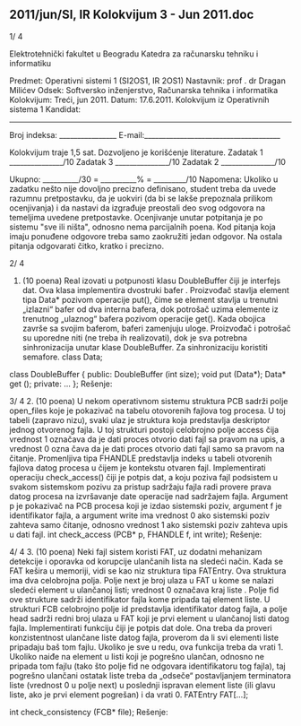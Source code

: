 2011/jun/SI, IR Kolokvijum 3 - Jun 2011.doc
--------------------------------------------------------------------------------


1/  4

Elektrotehnički fakultet u Beogradu
Katedra za računarsku tehniku i informatiku

Predmet: Operativni sistemi 1 (SI2OS1, IR 2OS1)
Nastavnik: prof . dr Dragan Milićev
Odsek: Softversko inženjerstvo, Računarska tehnika i informatika
Kolokvijum: Treći, jun 2011.
Datum: 17.6.2011.
Kolokvijum iz Operativnih sistema 1
Kandidat:
 _____________________________________________________________
Broj indeksa: ________________  E-mail:______________________________________

Kolokvijum traje 1,5 sat. Dozvoljeno je korišćenje literature.
Zadatak 1 _______________/10   Zadatak 3 _______________/10
Zadatak 2 _______________/10

Ukupno: __________/30 = __________% = _________/10
Napomena: Ukoliko u zadatku nešto nije dovoljno precizno definisano, student treba da
uvede razumnu pretpostavku, da je uokviri (da bi se lakše prepoznala prilikom ocenjivanja) i
da  nastavi  da  izgrađuje  preostali  deo  svog  odgovora  na  temeljima  uvedene  pretpostavke.
Ocenjivanje unutar potpitanja je po sistemu "sve ili ništa", odnosno nema parcijalnih poena.
Kod pitanja koja imaju ponuđene odgovore treba samo zaokružiti jedan odgovor. Na ostala
pitanja odgovarati čitko, kratko i precizno.


2/  4
1. (10 poena)
Real izovati u potpunosti klasu
DoubleBuffer čiji je interfejs dat. Ova klasa implementira
dvostruki bafer . Proizvođač stavlja element tipa Data* pozivom operacije put(), čime se
element stavlja u trenutni „izlazni“ bafer od dva interna bafera, dok potrošač uzima elemente
iz  trenutnog  „ulaznog“  bafera  pozivom  operacije get().  Kada  obojica  završe  sa  svojim
baferom,  baferi  zamenjuju  uloge.  Proizvođač  i  potrošač  su  uporedne  niti  (ne  treba  ih
realizovati), dok je sva potrebna sinhronizacija unutar klase
DoubleBuffer. Za sinhronizaciju
koristiti semafore.
class Data;

class DoubleBuffer {
public:
  DoubleBuffer (int size);
  void  put (Data*);
  Data* get ();
private:
  ...
};
Rešenje:

3/  4
2. (10 poena)
U nekom operativnom sistemu struktura PCB sadrži polje
open_files koje je pokazivač na
tabelu otovorenih fajlova tog procesa. U toj tabeli (zapravo nizu), svaki ulaz je struktura koja
predstavlja deskriptor jednog otvorenog fajla. U toj strukturi postoji celobrojno polje access
čija vrednost 1 označava da je dati proces otvorio dati fajl sa pravom na upis, a vrednost 0
ozna čava da je dati proces otvorio dati fajl samo sa pravom na čitanje. Promenljiva tipa
FHANDLE predstavlja indeks u tabeli otvorenih fajlova datog procesa u čijem je kontekstu
otvaren fajl. Implementirati operaciju
check_access() čiji je potpis dat, a koju poziva fajl
podsistem u svakom sistemskom pozivu za pristup sadržaju fajla radi provere prava datog
procesa na izvršavanje date operacije nad sadržajem fajla. Argument p je pokazivač na PCB
procesa koji je izdao sistemski poziv, argument
f je identifikator fajla, a argument write ima
vrednost 0 ako sistemski poziv zahteva samo čitanje, odnosno vrednost 1 ako sistemski poziv
zahteva upis u dati fajl.
int check_access (PCB* p, FHANDLE f, int write);
Rešenje:

4/  4
3. (10 poena)
Neki  fajl  sistem  koristi  FAT, uz  dodatni  mehanizam  detekcije  i  oporavka  od  korupcije
ulančanih lista na sledeći način. Kada se FAT kešira u memoriji, vidi se kao niz struktura tipa
FATEntry. Ova struktura ima dva celobrojna polja. Polje next je broj ulaza u FAT u kome se
nalazi sledeći element u ulančanoj listi; vrednost 0 označava kraj liste . Polje
fid ove strukture
sadrži identifikator fajla kome pripada taj  element liste. U strukturi FCB  celobrojno polje id
predstavlja identifikator datog fajla, a polje head sadrži redni broj ulaza u FAT koji je prvi
element u ulančanoj listi datog fajla.
Implementirati funkciju čiji je potpis dat dole. Ona treba da proveri konzistentnost ulančane
liste datog fajla, proverom da li svi elementi liste pripadaju baš   tom fajlu. Ukoliko je sve u
redu, ova funkcija treba da vrati 1. Ukoliko naiđe na element u listi koji je pogrešno ulančan,
odnosno ne pripada tom fajlu (tako što polje
fid ne odgovara identifikatoru tog fajla), taj
pogrešno ulančani ostatak liste treba da „odseče“ postavljanjem terminatora liste (vrednost 0 u
polje
next) u poslednji ispravan element liste (ili glavu liste, ako je prvi element pogrešan) i
da vrati 0.
FATEntry FAT[...];

int check_consistency (FCB* file);
Rešenje:
